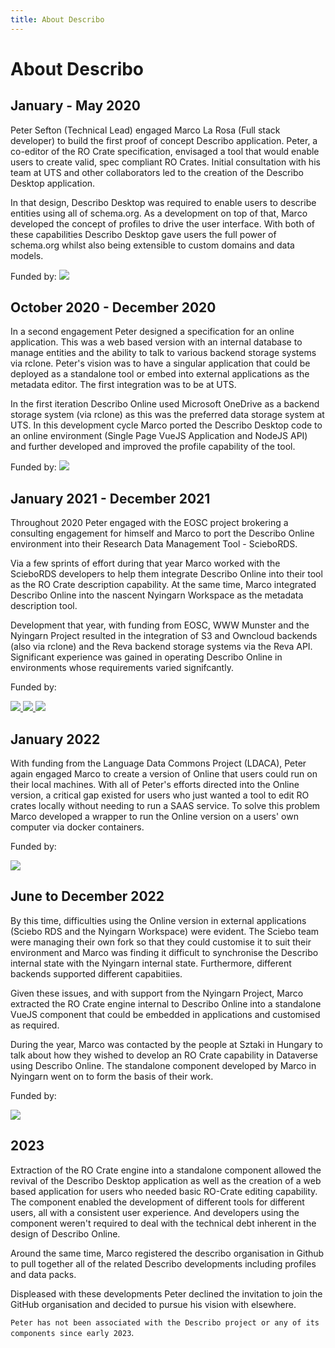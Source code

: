 ```yaml
---
title: About Describo
---
```


# About Describo

## January - May 2020

Peter Sefton (Technical Lead) engaged Marco La Rosa (Full stack developer) to build the first proof
of concept Describo application. Peter, a co-editor of the RO Crate specification, envisaged a tool
that would enable users to create valid, spec compliant RO Crates. Initial consultation with his
team at UTS and other collaborators led to the creation of the Describo Desktop application.

In that design, Describo Desktop was required to enable users to describe entities using all of
schema.org. As a development on top of that, Marco developed the concept of profiles to drive the
user interface. With both of these capabilities Describo Desktop gave users the full power of
schema.org whilst also being extensible to custom domains and data models.

Funded by: [![](/images/logos/uts-logo.png)](https://uts.edu.au)

## October 2020 - December 2020

In a second engagement Peter designed a specification for an online application. This was a web
based version with an internal database to manage entities and the ability to talk to various
backend storage systems via rclone. Peter's vision was to have a singular application that could be
deployed as a standalone tool or embed into external applications as the metadata editor. The first
integration was to be at UTS.

In the first iteration Describo Online used Microsoft OneDrive as a backend storage system (via
rclone) as this was the preferred data storage system at UTS. In this development cycle Marco ported
the Describo Desktop code to an online environment (Single Page VueJS Application and NodeJS API)
and further developed and improved the profile capability of the tool.

Funded by: [![](/images/logos/uts-logo.png)](https://uts.edu.au)

## January 2021 - December 2021

Throughout 2020 Peter engaged with the EOSC project brokering a consulting engagement for himself
and Marco to port the Describo Online environment into their Research Data Management Tool -
ScieboRDS.

Via a few sprints of effort during that year Marco worked with the ScieboRDS developers to help them
integrate Describo Online into their tool as the RO Crate description capability. At the same time,
Marco integrated Describo Online into the nascent Nyingarn Workspace as the metadata description
tool.

Development that year, with funding from EOSC, WWW Munster and the Nyingarn Project resulted in the
integration of S3 and Owncloud backends (also via rclone) and the Reva backend storage systems via
the Reva API. Significant experience was gained in operating Describo Online in environments whose
requirements varied signifcantly.

Funded by:

<div class="flex flex-row flex-wrap justify-around">
    <a href="https://cs3mesh4eosc.eu" target="_blank" class="bg-black">
        <img src="/images/logos/cs3mesh-logo.png" class="h-20"/>
    </a>
    <a href="https://www.uni-muenster.de/en/" target="_blank">
        <img src="/images/logos/muenster-logo.png" class="h-32"/>
    </a>
    <a href="https://nyingarn.net" target="_blank">
        <img src="/images/logos/nyingarn-logo.png" class="h-32"/>
    </a>
</div>

## January 2022

With funding from the Language Data Commons Project (LDACA), Peter again engaged Marco to create a
version of Online that users could run on their local machines. With all of Peter's efforts directed
into the Online version, a critical gap existed for users who just wanted a tool to edit RO crates
locally without needing to run a SAAS service. To solve this problem Marco developed a wrapper to
run the Online version on a users' own computer via docker containers.

Funded by:

<a href="https://ldaca.edu.au" target="_blank">
    <img src="/images/logos/ldaca-logo.png" class="h-32"/>
</a>

## June to December 2022

By this time, difficulties using the Online version in external applications (Sciebo RDS and the
Nyingarn Workspace) were evident. The Sciebo team were managing their own fork so that they could
customise it to suit their environment and Marco was finding it difficult to synchronise the
Describo internal state with the Nyingarn internal state. Furthermore, different backends supported
different capabitiies.

<!-- For example, OneDrive for business supported short lived file url's that
could be used to display file previews but OneDrive personal did not (and neither did Owncloud). -->

<!-- Given these issues, and with support from the Nyingarn Project, Marco developed the crate builder
component as an RO-Crate plugin that developers could use in their own applications. That is, the RO
Crate engine internal to Describo Online was extracted into a standalone VueJS component others
could use in their applications and customise without needing to fork the whole environment or run
what had become an overly complex environment. -->

Given these issues, and with support from the Nyingarn Project, Marco extracted the RO Crate engine
internal to Describo Online into a standalone VueJS component that could be embedded in applications
and customised as required.

<!-- As a tool trying to be all things to all groups (via
the design requirement to talk to various storage backends) Describo online was already showing
signs of significant technical debt. -->

During the year, Marco was contacted by the people at Sztaki in Hungary to talk about how they
wished to develop an RO Crate capability in Dataverse using Describo Online. The standalone
component developed by Marco in Nyingarn went on to form the basis of their work.

Funded by:

<a href="https://nyingarn.net" target="_blank">
    <img src="/images/logos/nyingarn-logo.png" class="h-32"/>
</a>

## 2023

Extraction of the RO Crate engine into a standalone component allowed the revival of the Describo
Desktop application as well as the creation of a web based application for users who needed basic
RO-Crate editing capability. The component enabled the development of different tools for different
users, all with a consistent user experience. And developers using the component weren't required to
deal with the technical debt inherent in the design of Describo Online.

<!-- This was also a key turning point in the direction of Describo in that it allowed users to decide
how their environments should work without needing to accept compromises or decisions made by the
Describo technical leadership. Marco designed all aspects of the component to be totally
configurable so developers could decide how it looked and worked in their applications. -->

Around the same time, Marco registered the describo organisation in Github to pull together all of
the related Describo developments including profiles and data packs.

<!-- Marco also setup the profiles
repository as a hosting point for domain specific profiles that the Desktop and Web tools could
dynamically pull profiles from so users could get started quickly with definitions created by
others. -->

Displeased with these developments Peter declined the invitation to join the GitHub organisation and
decided to pursue his vision with elsewhere.

<!-- Shortly after, Peter took the considerable funding of the Language Data Commons and directed it to
an alternative product that copies many of the Describo innnovations; including most recently, an
embeddable component. -->

<!-- Meanwhile, Marco has continued building the Describo environment as an open source developer when
time permits. This includes maintaining the crate component (with help from our Hungarian friends at
Sztaki), the desktop and web versions, profiles, data packs the website and this documentation. -->

`Peter has not been associated with the Describo project or any of its components since early 2023`.
